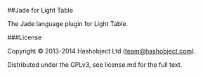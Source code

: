 ##Jade for Light Table

The Jade language plugin for Light Table.

###License

Copyright © 2013-2014 Hashobject Ltd (team@hashobject.com).

Distributed under the GPLv3, see license.md for the full text.